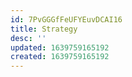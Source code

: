 ```yaml
---
id: 7PvGGGfFeUFYEuvDCAI16
title: Strategy
desc: ''
updated: 1639759165192
created: 1639759165192
---
```


